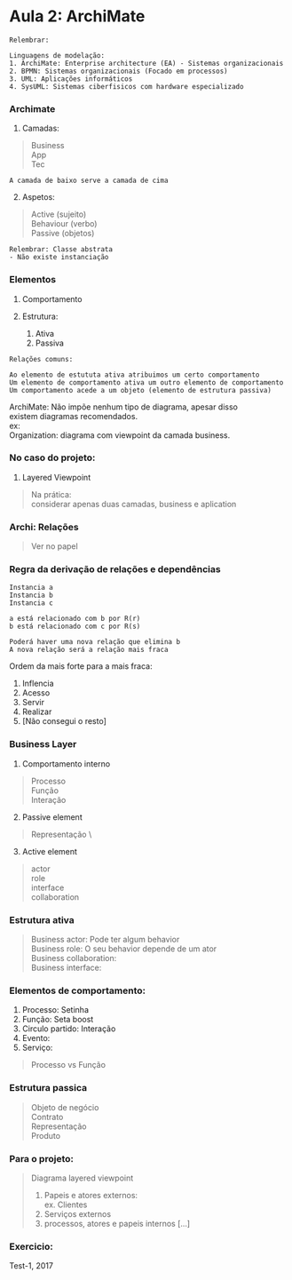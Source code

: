 # Aula 2: ArchiMate

```
Relembrar:

Linguagens de modelação: 
1. ArchiMate: Enterprise architecture (EA) - Sistemas organizacionais
2. BPMN: Sistemas organizacionais (Focado em processos)
3. UML: Aplicações informáticos
4. SysUML: Sistemas ciberfisicos com hardware especializado

```

### Archimate

1. Camadas:
> Business \
> App \
> Tec 
```
A camada de baixo serve a camada de cima
```
2. Aspetos:
> Active (sujeito) \
> Behaviour (verbo) \
> Passive (objetos)
```
Relembrar: Classe abstrata
- Não existe instanciação
```

### Elementos

1. Comportamento

2. Estrutura:
   1. Ativa
   2. Passiva

```
Relações comuns:

Ao elemento de estututa ativa atribuimos um certo comportamento
Um elemento de comportamento ativa um outro elemento de comportamento
Um comportamento acede a um objeto (elemento de estrutura passiva)
```

ArchiMate: Não impõe nenhum tipo de diagrama, apesar disso \
existem diagramas recomendados. \
ex: \
Organization: diagrama com viewpoint da camada business.

### No caso do projeto:
1. Layered Viewpoint
> Na prática: \
> considerar apenas duas camadas, business e aplication

### Archi: Relações
> Ver no papel

### Regra da derivação de relações e dependências

```
Instancia a
Instancia b
Instancia c

a está relacionado com b por R(r)
b está relacionado com c por R(s)

Poderá haver uma nova relação que elimina b
A nova relação será a relação mais fraca 
```

Ordem da mais forte para a mais fraca:
1. Inflencia
2. Acesso
3. Servir 
4. Realizar
5. [Não consegui o resto]

### Business Layer

1. Comportamento interno 
> Processo \
> Função \
> Interação

2. Passive element 
> Representação \

3.  Active element
> actor \
> role \
> interface \
> collaboration

### Estrutura ativa
> Business actor: Pode ter algum behavior \
> Business role: O seu behavior depende de um ator \
> Business collaboration: \
> Business interface:

### Elementos de comportamento:
1. Processo: Setinha
2. Função: Seta boost
3. Circulo partido: Interação
4. Evento:
5. Serviço: 

> Processo vs Função

### Estrutura passica
> Objeto de negócio \
> Contrato \
> Representação \
> Produto 

### Para o projeto:
> Diagrama layered viewpoint
> 1. Papeis e atores externos: \
> 		ex. Clientes
> 2. Serviços externos
> 3. processos, atores e papeis internos
> [...]

### Exercicio:
Test-1, 2017